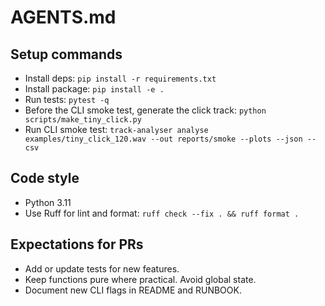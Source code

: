 # AGENTS.md

## Setup commands
- Install deps: `pip install -r requirements.txt`
- Install package: `pip install -e .`
- Run tests: `pytest -q`
- Before the CLI smoke test, generate the click track: `python scripts/make_tiny_click.py`
- Run CLI smoke test: `track-analyser analyse examples/tiny_click_120.wav --out reports/smoke --plots --json --csv`

## Code style
- Python 3.11
- Use Ruff for lint and format: `ruff check --fix . && ruff format .`

## Expectations for PRs
- Add or update tests for new features.
- Keep functions pure where practical. Avoid global state.
- Document new CLI flags in README and RUNBOOK.
